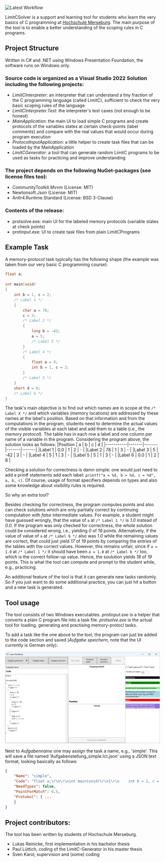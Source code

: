 ![Latest Workflow](https://github.com/HOME-programming-pub/LimitCSolver/actions/workflows/dotnet-desktop.yml/badge.svg)

LimitCSolver is a support and learning tool for students who learn the very basics of C programming at [Hochschule Merseburg](https://www.hs-merseburg.de/). The main purpose of the tool is to enable a better understanding of the scoping rules in C programs.

## Project Structure

Written in C# and .NET using Windows Presentation Foundation, the software runs on Windows only.

### Source code is organized as a Visual Studio 2022 Solution including the following projects:

* _LimitCInterpreter_: an interpreter that can understand a tiny fraction of the C programming language (called LimitC), sufficient to check the very basic scoping rules of the language
* _LimitCInterpreter.Test_: the interpreter's test cases (not enough to be honest)
* _MainApplication_: the main UI to load simple C programs and create protocols of the variables states at certain check-points (label comments) and compare with the real values that would occur during program execution
* _ProtocolInputApplication_: a little helper to create task files that can be loaded by the MainApplication
* _LimitCGenerator_: a tool that can generate random LimitC programs to be used as tasks for practicing and improve understanding 

### The project depends on the following NuGet-packages (see license files too):
* CommunityToolkit.Mvvm (License: MIT)
* Newtonsoft.Json (License: MIT)
* Antlr4.Runtime.Standard (License: BSD 3-Clause)

### Contents of the release:
* protsolve.exe: main UI for the labeled memory protocols (variable states at check points)
* protinput.exe: UI to create task files from plain LimitCPrograms 

## Example Task

A memory-protocol task typically has the following shape (the example was taken from our very basic C programming course):
```C
float a;

int main(void)
{
    int b = 1, c = 2;
    /* Label 1 */
    {
        char a = 78;
        c = 3;
        /* Label 2 */
        {
            long b = -42;
            a = 5;
            /* Label 3 */
        }
        /* Label 4 */
        {
            float a = 0;
            int b = 1, c = 2; 
        }
        /* Label 5 */
    }
    short d = 8;
    /* Label 6 */
}
```
The task's main objective is to find out which names are in scope at the `/* Label X */` and which variables (memory locations) are addressed by these names at the label's position. Based on that information and from the computations in the program, students need to determine the actual values of the visible variables at each label and add them to a table (i.e., the _memory protocol_). The table has in each row a label and one column per name of a variable in the program. Considering the program above, the solution looks as follows:
|Position   |   a   |   b   |   c   |   d   | 
|-----------|-------|-------|-------|-------|
|Label 1    |  0.0  |   1   |   2   |   -   |
|Label 2    |  78   |   1   |   3   |   -   |
|Label 3    |   5   |  -42  |   3   |   -   |
|Label 4    |   5   |   1   |   3   |   -   |
|Label 5    |   5   |   1   |   3   |   -   |
|Label 6    |  0.0  |   1   |   2   |   8   |

Checking a solution for correctness is damn simple: one would just need to add a printf statements add each label: `printf("a = %d, b = %d, c = %d", a, b, c)`. Of course, usage of format specifiers depends on types and also some knowledge about visibility rules is required.

So why an extra tool? 

Besides checking for correctness, the program computes points and also can check solutions which are only partially correct by continuing computation with _false_ intermediate values. For example, a student might have guessed wrongly, that the value of `a` at `/* Label 1 */` is _1.0_ instead of _0.0_. If the program was only checked for correctness, the whole solution could be considered wrong, i.e., yielding _0_ of _19_ points. Alternatively, if the value of value of `a` at `/* Label 6 */` also was _1.0_ while the remaining values are correct, that could just yield _17_ of _19_ points by comparing the entries of the tables with the correct values. However, this remains unfair, since if `a = 1.0` at `/* Label 1 */` it should have been `a = 1.0` at `/* Label 6 */` too, which is the correct follow-up value. Hence, the soulution yields _18_ of _19_ points.  This is what the tool can compute and prompt to the student while, e.g., practicing.  

An additional feature of the tool is that it can generate new tasks randomly. So if you just want to do some additional practice, you can just hit a button and a new task is generated.

## Tool usage
The tool consists of two Windows executables. _protinput.exe_ is a helper that converts a plain C program file into a task file. _protsolve.exe_ is the actual tool for loading, generating and practising memory-protocl tasks.

To add a task like the one above to the tool, the program can just be added to the code section and saved (_Aufgabe speichern_, note that the UI currently is German only):

![screenshot with simple task](assets/images/limitcsolver_simple_task.png)

Next to _Aufgabenname_ one may assign the task a name, e.g., 'simple'. This will save a file named 'Aufgabenstellung_simple.lct.json' using a JSON text format, looking basically as follows:

```json
{
    "Name": "simple",
    "Code": "float a;\r\n\r\nint main(void)\r\n{\r\n    int b = 1, c = 2;\r\n    /* Label 1 */\r\n    {\r\n        char a = 78;\r\n        c = 3;\r\n        /* Label 2 */\r\n        {\r\n            long b = -42;\r\n            a = 5;\r\n            /* Label 3 */\r\n        }\r\n        /* Label 4 */\r\n        {\r\n            float a = 0;\r\n            int b = 1, c = 2; \r\n        }\r\n        /* Label 5 */\r\n    }\r\n    short d = 8;\r\n    /* Label 6 */\r\n}",
    "NeedTypes": false,
    "PointForMatch": 0.5,
    "Protokol": { ...
    }
}

```

## Project contributors:

The tool has been written by students of Hochschule Merseburg.

* Lukas Reinicke, first implementation in his bachelor thesis
* Paul Lüttich, coding of the LimitC-Generator in his master thesis
* Sven Karol, supervision and (some) coding 
